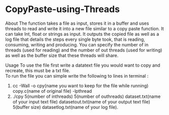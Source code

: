 # CopyPaste-using-Threads

About
The function takes a file as input, stores it in a buffer and uses threads to read and write it into a new file similar to a copy paste function. It can take Int, float or strings as input. It outputs the copied file as well as a log file that details the steps every single byte took, that is reading, consuming, writing and producing. You can specify the number of in threads (used for reading) and the number of out threads (used for writing) as well as the buffer size that these threads will share.

Usage
To use the file first write a datatext file you would want to copy and recreate, this must be a txt file.  
To run the file you can simple write the following to lines in terminal : 
1) cc -Wall -o cpy(name you want to keep for the file while running) copy.c(name of original file) -lpthread 
2) ./cpy 5(number of inthreads) 5(number of outhreads) dataset.txt(name of your input text file) datasetout.txt(name of your output text file) 5(buffer size) datasetlog.txt(name of your log file). 
